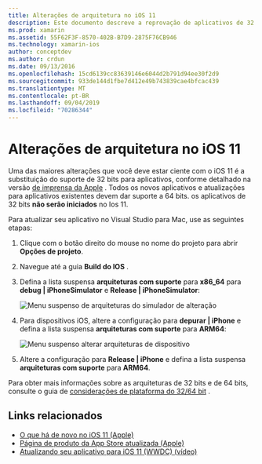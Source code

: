 ```yaml
---
title: Alterações de arquitetura no iOS 11
description: Este documento descreve a reprovação de aplicativos de 32 bits no iOS 11. Ele aborda como atualizar aplicativos para as arquiteturas de destino de 64 bits.
ms.prod: xamarin
ms.assetid: 55F62F3F-8570-402B-B7D9-2875F76CB946
ms.technology: xamarin-ios
author: conceptdev
ms.author: crdun
ms.date: 09/13/2016
ms.openlocfilehash: 15cd6139cc83639146e6044d2b791d94ee30f2d9
ms.sourcegitcommit: 933de144d1fbe7d412e49b743839cae4bfcac439
ms.translationtype: MT
ms.contentlocale: pt-BR
ms.lasthandoff: 09/04/2019
ms.locfileid: "70286344"
---
```

# <a name="architecture-changes-in-ios-11"></a>Alterações de arquitetura no iOS 11

Uma das maiores alterações que você deve estar ciente com o iOS 11 é a substituição do suporte de 32 bits para aplicativos, conforme detalhado na versão [de imprensa da Apple](https://developer.apple.com/news/?id=06282017b) . Todos os novos aplicativos e atualizações para aplicativos existentes devem dar suporte a 64 bits. os aplicativos de 32 bits **não serão iniciados** no Ios 11.

Para atualizar seu aplicativo no Visual Studio para Mac, use as seguintes etapas:

1. Clique com o botão direito do mouse no nome do projeto para abrir **Opções de projeto**.
2. Navegue até a guia **Build do IOS** .
3. Defina a lista suspensa **arquiteturas com suporte** para **x86_64** para **debug | iPhoneSimulator** e **Release | iPhoneSimulator**:

    ![Menu suspenso de arquiteturas do simulador de alteração](architecture-changes-images/image1.png)

4. Para dispositivos iOS, altere a configuração para **depurar | iPhone** e defina a lista suspensa **arquiteturas com suporte** para **ARM64**:

    ![Menu suspenso alterar arquiteturas de dispositivo](architecture-changes-images/image2.png)

5. Altere a configuração para **Release | iPhone** e defina a lista suspensa **arquiteturas com suporte** para **ARM64**.

Para obter mais informações sobre as arquiteturas de 32 bits e de 64 bits, consulte o guia de [considerações de plataforma do 32/64 bit](~/cross-platform/macios/32-and-64/index.md#ios) .

## <a name="related-links"></a>Links relacionados

- [O que há de novo no iOS 11 (Apple)](https://developer.apple.com/ios/)
- [Página de produto da App Store atualizada (Apple)](https://developer.apple.com/app-store/product-page/)
- [Atualizando seu aplicativo para iOS 11 (WWDC) (vídeo)](https://developer.apple.com/videos/play/wwdc2017/204/)
